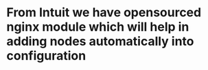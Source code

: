 # From Intuit we have opensourced nginx module which will help in adding nodes automatically into configuration
